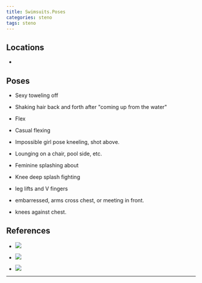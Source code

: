 ```yaml
---
title: Swimsuits.Poses
categories: steno
tags: steno
---
```




## Locations

- 

## Poses

* Sexy toweling off

* Shaking hair back and forth after "coming up from the water"

* Flex

* Casual flexing

* Impossible girl pose kneeling, shot above.

* Lounging on a chair, pool side, etc.

* Feminine splashing about

* Knee deep splash fighting

* leg lifts and V fingers

* embarressed, arms cross chest, or meeting in front. 

* knees against chest.

## References

* ![](https://i.imgur.com/1um710t.jpg)

* ![](https://i.imgur.com/huAyjwz.jpg)

* ![](https://i.imgur.com/0Obkd73.png)

---
